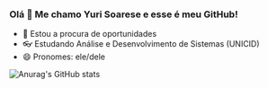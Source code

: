 ### Olá 👋 Me chamo Yuri Soarese e esse é meu GitHub!


- 🔎 Estou a procura de oportunidades 
- 👓 Estudando Análise e Desenvolvimento de Sistemas (UNICID)
- 😄 Pronomes: ele/dele

![Anurag's GitHub stats](https://github-readme-stats.vercel.app/api?username=yusykes&show_icons=true&theme=github_dark)
